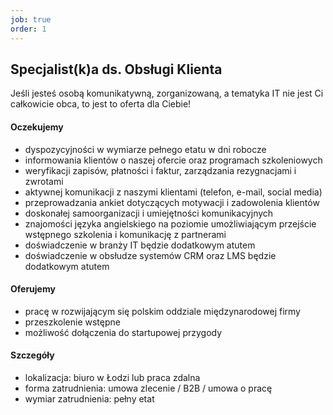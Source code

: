 ```yaml
---
job: true
order: 1
---
```


## Specjalist(k)a ds. Obsługi Klienta

Jeśli jesteś osobą komunikatywną, zorganizowaną, a tematyka IT nie jest Ci całkowicie obca, to jest to oferta dla Ciebie!

#### Oczekujemy

- dyspozycyjności w wymiarze pełnego etatu w dni robocze
- informowania klientów o naszej ofercie oraz programach szkoleniowych
- weryfikacji zapisów, płatności i faktur, zarządzania rezygnacjami i zwrotami
- aktywnej komunikacji z naszymi klientami (telefon, e-mail, social media)
- przeprowadzania ankiet dotyczących motywacji i zadowolenia klientów
- doskonałej samoorganizacji i umiejętności komunikacyjnych
- znajomości języka angielskiego na poziomie umożliwiającym przejście wstępnego szkolenia i komunikację z partnerami
- doświadczenie w branży IT będzie dodatkowym atutem
- doświadczenie w obsłudze systemów CRM oraz LMS będzie dodatkowym atutem


#### Oferujemy

- pracę w rozwijającym się polskim oddziale międzynarodowej firmy
- przeszkolenie wstępne
- możliwość dołączenia do startupowej przygody 


#### Szczegóły

- lokalizacja: biuro w Łodzi lub praca zdalna
- forma zatrudnienia: umowa zlecenie / B2B / umowa o pracę
- wymiar zatrudnienia: pełny etat
